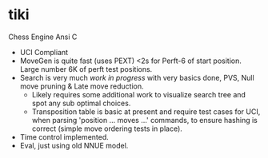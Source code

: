 # tiki

Chess Engine Ansi C

- UCI Compliant
- MoveGen is quite fast (uses PEXT) <2s for Perft-6 of start position. Large number 6K of perft test positions.
- Search is very much _work in progress_ with very basics done, PVS, Null move pruning & Late move reduction.
  - Likely requires some additional work to visualize search tree and spot any sub optimal choices.
  - Transposition table is basic at present and require test cases for UCI, when parsing 'position ... moves ...'
  commands, to ensure hashing is correct (simple move ordering tests in place).
- Time control implemented.
- Eval, just using old NNUE model.
